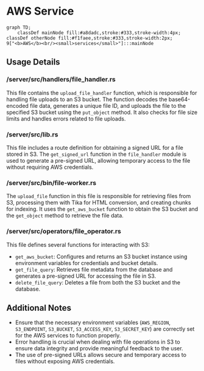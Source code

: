 # AWS Service

```mermaid
graph TD;
    classDef mainNode fill:#a8dadc,stroke:#333,stroke-width:4px;
classDef otherNode fill:#f1faee,stroke:#333,stroke-width:2px;
9["<b>AWS</b><br/><small>services</small>"]:::mainNode

```

## Usage Details

### /server/src/handlers/file_handler.rs
This file contains the `upload_file_handler` function, which is responsible for handling file uploads to an S3 bucket. The function decodes the base64-encoded file data, generates a unique file ID, and uploads the file to the specified S3 bucket using the `put_object` method. It also checks for file size limits and handles errors related to file uploads.

### /server/src/lib.rs
This file includes a route definition for obtaining a signed URL for a file stored in S3. The `get_signed_url` function in the `file_handler` module is used to generate a pre-signed URL, allowing temporary access to the file without requiring AWS credentials.

### /server/src/bin/file-worker.rs
The `upload_file` function in this file is responsible for retrieving files from S3, processing them with Tika for HTML conversion, and creating chunks for indexing. It uses the `get_aws_bucket` function to obtain the S3 bucket and the `get_object` method to retrieve the file data.

### /server/src/operators/file_operator.rs
This file defines several functions for interacting with S3:
- `get_aws_bucket`: Configures and returns an S3 bucket instance using environment variables for credentials and bucket details.
- `get_file_query`: Retrieves file metadata from the database and generates a pre-signed URL for accessing the file in S3.
- `delete_file_query`: Deletes a file from both the S3 bucket and the database.

## Additional Notes
- Ensure that the necessary environment variables (`AWS_REGION`, `S3_ENDPOINT`, `S3_BUCKET`, `S3_ACCESS_KEY`, `S3_SECRET_KEY`) are correctly set for the AWS services to function properly.
- Error handling is crucial when dealing with file operations in S3 to ensure data integrity and provide meaningful feedback to the user.
- The use of pre-signed URLs allows secure and temporary access to files without exposing AWS credentials.